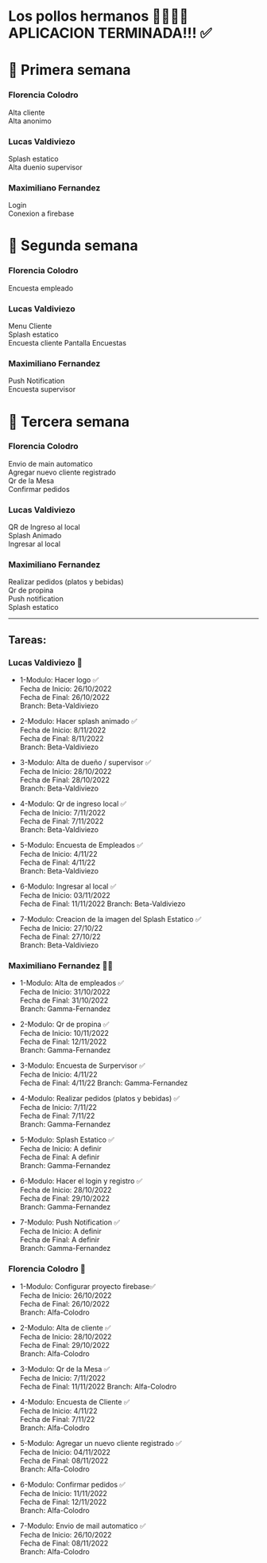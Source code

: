 # Los pollos hermanos 🐔🐔🍗🍗 APLICACION TERMINADA!!! ✅    

# 📌 Primera semana  
### Florencia Colodro  
Alta cliente  
Alta anonimo  

### Lucas Valdiviezo  
Splash estatico  
Alta duenio supervisor  

### Maximiliano Fernandez    
Login  
Conexion a firebase  

# 📌 Segunda semana  
### Florencia Colodro  
Encuesta empleado    

### Lucas Valdiviezo  
Menu Cliente  
Splash estatico  
Encuesta cliente
Pantalla Encuestas

### Maximiliano Fernandez    
Push Notification  
Encuesta supervisor 

# 📌 Tercera semana  
### Florencia Colodro    
Envio de main automatico  
Agregar nuevo cliente registrado   
Qr de la Mesa  
Confirmar pedidos  

### Lucas Valdiviezo  
QR de Ingreso al local  
Splash Animado  
Ingresar al local  

### Maximiliano Fernandez    
Realizar pedidos (platos y bebidas)   
Qr de propina  
Push notification  
Splash estatico     
   
   
   
---------------------------------------------------
## Tareas:
### Lucas Valdiviezo 🧑
+ 1-Modulo: Hacer logo ✅    
Fecha de Inicio: 26/10/2022  
Fecha de Final: 26/10/2022  
Branch: Beta-Valdiviezo  

+ 2-Modulo: Hacer splash animado ✅    
Fecha de Inicio: 8/11/2022   
Fecha de Final: 8/11/2022   
Branch: Beta-Valdiviezo 

+ 3-Modulo: Alta de dueño / supervisor  ✅  
Fecha de Inicio: 28/10/2022    
Fecha de Final: 28/10/2022   
Branch: Beta-Valdiviezo

+ 4-Modulo: Qr de ingreso local  ✅   
Fecha de Inicio: 7/11/2022  
Fecha de Final: 7/11/2022  
Branch: Beta-Valdiviezo 

+ 5-Modulo: Encuesta de Empleados  ✅  
Fecha de Inicio: 4/11/22  
Fecha de Final: 4/11/22  
Branch: Beta-Valdiviezo 

+ 6-Modulo: Ingresar al local  ✅  
Fecha de Inicio: 03/11/2022  
Fecha de Final: 11/11/2022 
Branch: Beta-Valdiviezo 

+ 7-Modulo: Creacion de la imagen del Splash Estatico ✅   
Fecha de Inicio: 27/10/22  
Fecha de Final: 27/10/22  
Branch: Beta-Valdiviezo 

### Maximiliano Fernandez 👨‍🦱

+ 1-Modulo: Alta de empleados ✅    
Fecha de Inicio: 31/10/2022  
Fecha de Final: 31/10/2022  
Branch: Gamma-Fernandez  
 
+ 2-Modulo: Qr de propina ✅  
Fecha de Inicio: 10/11/2022  
Fecha de Final: 12/11/2022  
Branch: Gamma-Fernandez  

+ 3-Modulo: Encuesta de Surpervisor ✅     
Fecha de Inicio: 4/11/22  
Fecha de Final: 4/11/22 
Branch: Gamma-Fernandez 

+ 4-Modulo: Realizar pedidos (platos y bebidas)  ✅  
Fecha de Inicio: 7/11/22  
Fecha de Final: 7/11/22    
Branch: Gamma-Fernandez  

+ 5-Modulo: Splash Estatico ✅     
Fecha de Inicio: A definir  
Fecha de Final: A definir  
Branch: Gamma-Fernandez 

+ 6-Modulo: Hacer el login y registro ✅  
Fecha de Inicio: 28/10/2022  
Fecha de Final: 29/10/2022  
Branch: Gamma-Fernandez 

+ 7-Modulo: Push Notification  ✅    
Fecha de Inicio: A definir  
Fecha de Final: A definir  
Branch: Gamma-Fernandez 
 

### Florencia Colodro 👩

+ 1-Modulo: Configurar proyecto firebase✅     
Fecha de Inicio: 26/10/2022  
Fecha de Final: 26/10/2022  
Branch: Alfa-Colodro  


+ 2-Modulo: Alta de cliente ✅    
Fecha de Inicio: 28/10/2022  
Fecha de Final: 29/10/2022  
Branch: Alfa-Colodro  

+ 3-Modulo: Qr de la Mesa  ✅  
Fecha de Inicio: 7/11/2022    
Fecha de Final: 11/11/2022 
Branch: Alfa-Colodro  

+ 4-Modulo: Encuesta de Cliente ✅  
Fecha de Inicio: 4/11/22    
Fecha de Final: 7/11/22   
Branch: Alfa-Colodro   

+ 5-Modulo: Agregar un nuevo cliente registrado ✅     
Fecha de Inicio: 04/11/2022  
Fecha de Final: 08/11/2022  
Branch: Alfa-Colodro

+ 6-Modulo: Confirmar pedidos ✅    
Fecha de Inicio: 11/11/2022  
Fecha de Final: 12/11/2022  
Branch: Alfa-Colodro

+ 7-Modulo: Envio de mail automatico ✅        
Fecha de Inicio: 26/10/2022  
Fecha de Final: 08/11/2022    
Branch: Alfa-Colodro  


